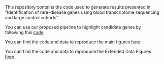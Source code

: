 This repository contains the code used to generate results presented in "Identification of rare-disease genes using blood transcriptome sequencing and large control cohorts"

You can use our proposed pipeline to highlight candidate genes by following this [code](./pipeline.md)

You can find the code and data to reproduce the main figures [here](https://github.com/lfresard/blood_rnaseq_rare_disease_paper/blob/master/main_figures)

You can find the code and data to reproduce the Extended Data Figures [here](https://github.com/lfresard/blood_rnaseq_rare_disease_paper/blob/master/sup_figures)
